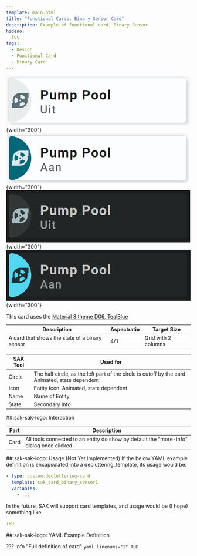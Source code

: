 ```yaml
---
template: main.html
title: "Functional Cards: Binary Sensor Card"
description: Example of functional card, Binary Sensor
hideno:
  toc
tags:
  - Design
  - Functional Card
  - Binary Card
---
```

<!-- GT/GL -->

![Swiss Army Knife Functional Card Binary Sensor1 D06 Light Off](../assets/screenshots/sak-functional-card-12-binary-sensor1-theme-d06-light-off.png){width="300"}
![Swiss Army Knife Functional Card Binary Sensor1 D06 Light On](../assets/screenshots/sak-functional-card-12-binary-sensor1-theme-d06-light-on.png){width="300"}
<br>![Swiss Army Knife Functional Card Binary Sensor1 D06 Dark Off](../assets/screenshots/sak-functional-card-12-binary-sensor1-theme-d06-dark-off.png){width="300"}
![Swiss Army Knife Functional Card Binary Sensor1 D06 Dark On](../assets/screenshots/sak-functional-card-12-binary-sensor1-theme-d06-dark-on.png){width="300"}

This card uses the [Material 3 theme D06, TealBlue][ham3-d06-url]

| Description| Aspectratio| Target Size |
|-|-|-|
| A card that shows the state of a binary sensor| 4/1 | Grid with 2 columns |

| SAK Tool| Used for |
|-|-|
| Circle | The half circle, as the left part of the circle is cutoff by the card. Animated, state dependent|
| Icon | Entity Icon. Animated, state dependent|
| Name | Name of Entity|
| State | Secondary Info|

##:sak-sak-logo: Interaction

| Part | Description|
|-|-|
| Card | All tools connected to an entity do show by default the "more-info" dialog once clicked |

##:sak-sak-logo: Usage (Not Yet Implemented)
If the below YAML example definition is encapsulated into a decluttering_template, its usage would be:

```yaml linenums="1"
- type: custom:decluttering-card
  template: sak_card_binary_sensor1
  variables:
    - ...
```

In the future, SAK will support card templates, and usage would be (I hope) something like:


```yaml linenums="1"
TBD
```

##:sak-sak-logo: YAML Example Definition

??? Info "Full definition of card"
    ```yaml linenums="1"
        TBD
    ```
<!-- Image references -->

<!--- Internal References... --->
[Swiss Army Knife Tutorial 02]: ../tutorials/10-step-tutorial-02-intro.md

<!--- External References... --->
[ham3-d06-url]: https://material3-themes-manual.amoebelabs.com/examples/material3-example-theme-d06-tealblue/
